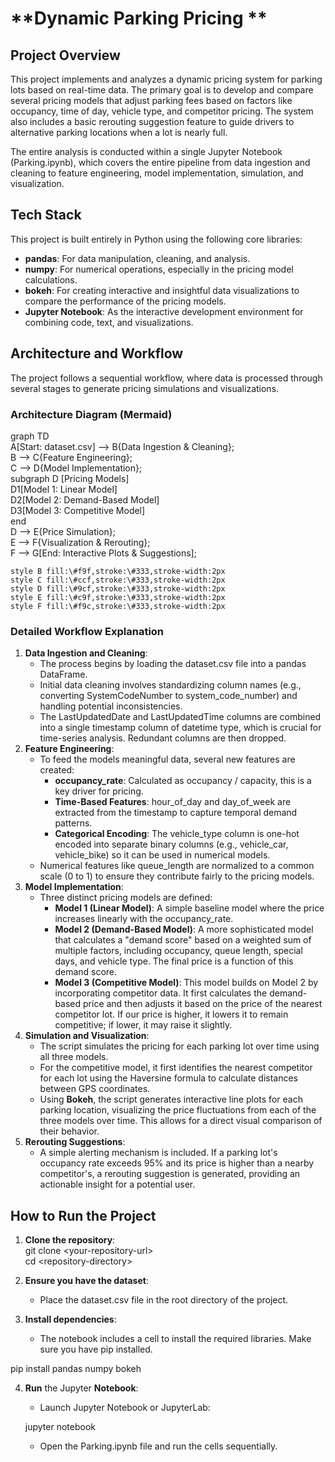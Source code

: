 # **Dynamic Parking Pricing **

## **Project Overview**

This project implements and analyzes a dynamic pricing system for parking lots based on real-time data. The primary goal is to develop and compare several pricing models that adjust parking fees based on factors like occupancy, time of day, vehicle type, and competitor pricing. The system also includes a basic rerouting suggestion feature to guide drivers to alternative parking locations when a lot is nearly full.

The entire analysis is conducted within a single Jupyter Notebook (Parking.ipynb), which covers the entire pipeline from data ingestion and cleaning to feature engineering, model implementation, simulation, and visualization.

## **Tech Stack**

This project is built entirely in Python using the following core libraries:

* **pandas**: For data manipulation, cleaning, and analysis.  
* **numpy**: For numerical operations, especially in the pricing model calculations.  
* **bokeh**: For creating interactive and insightful data visualizations to compare the performance of the pricing models.  
* **Jupyter Notebook**: As the interactive development environment for combining code, text, and visualizations.

## **Architecture and Workflow**

The project follows a sequential workflow, where data is processed through several stages to generate pricing simulations and visualizations.

### **Architecture Diagram (Mermaid)**

graph TD  
    A\[Start: dataset.csv\] \--\> B{Data Ingestion & Cleaning};  
    B \--\> C{Feature Engineering};  
    C \--\> D{Model Implementation};  
    subgraph D \[Pricing Models\]  
        D1\[Model 1: Linear Model\]  
        D2\[Model 2: Demand-Based Model\]  
        D3\[Model 3: Competitive Model\]  
    end  
    D \--\> E{Price Simulation};  
    E \--\> F{Visualization & Rerouting};  
    F \--\> G\[End: Interactive Plots & Suggestions\];

    style B fill:\#f9f,stroke:\#333,stroke-width:2px  
    style C fill:\#ccf,stroke:\#333,stroke-width:2px  
    style D fill:\#9cf,stroke:\#333,stroke-width:2px  
    style E fill:\#c9f,stroke:\#333,stroke-width:2px  
    style F fill:\#f9c,stroke:\#333,stroke-width:2px

### **Detailed Workflow Explanation**

1. **Data Ingestion and Cleaning**:  
   * The process begins by loading the dataset.csv file into a pandas DataFrame.  
   * Initial data cleaning involves standardizing column names (e.g., converting SystemCodeNumber to system\_code\_number) and handling potential inconsistencies.  
   * The LastUpdatedDate and LastUpdatedTime columns are combined into a single timestamp column of datetime type, which is crucial for time-series analysis. Redundant columns are then dropped.  
2. **Feature Engineering**:  
   * To feed the models meaningful data, several new features are created:  
     * **occupancy\_rate**: Calculated as occupancy / capacity, this is a key driver for pricing.  
     * **Time-Based Features**: hour\_of\_day and day\_of\_week are extracted from the timestamp to capture temporal demand patterns.  
     * **Categorical Encoding**: The vehicle\_type column is one-hot encoded into separate binary columns (e.g., vehicle\_car, vehicle\_bike) so it can be used in numerical models.  
   * Numerical features like queue\_length are normalized to a common scale (0 to 1\) to ensure they contribute fairly to the pricing models.  
3. **Model Implementation**:  
   * Three distinct pricing models are defined:  
     * **Model 1 (Linear Model)**: A simple baseline model where the price increases linearly with the occupancy\_rate.  
     * **Model 2 (Demand-Based Model)**: A more sophisticated model that calculates a "demand score" based on a weighted sum of multiple factors, including occupancy, queue length, special days, and vehicle type. The final price is a function of this demand score.  
     * **Model 3 (Competitive Model)**: This model builds on Model 2 by incorporating competitor data. It first calculates the demand-based price and then adjusts it based on the price of the nearest competitor lot. If our price is higher, it lowers it to remain competitive; if lower, it may raise it slightly.  
4. **Simulation and Visualization**:  
   * The script simulates the pricing for each parking lot over time using all three models.  
   * For the competitive model, it first identifies the nearest competitor for each lot using the Haversine formula to calculate distances between GPS coordinates.  
   * Using **Bokeh**, the script generates interactive line plots for each parking location, visualizing the price fluctuations from each of the three models over time. This allows for a direct visual comparison of their behavior.  
5. **Rerouting Suggestions**:  
   * A simple alerting mechanism is included. If a parking lot's occupancy rate exceeds 95% and its price is higher than a nearby competitor's, a rerouting suggestion is generated, providing an actionable insight for a potential user.

## **How to Run the Project**

1. **Clone the repository**:  
   git clone \<your-repository-url\>  
   cd \<repository-directory\>

2. **Ensure you have the dataset**:  
   * Place the dataset.csv file in the root directory of the project.  
3. **Install dependencies**:  
   * The notebook includes a cell to install the required libraries. Make sure you have pip installed.

pip install pandas numpy bokeh

4. **Run** the Jupyter **Notebook**:  
   * Launch Jupyter Notebook or JupyterLab:

   jupyter notebook

   * Open the Parking.ipynb file and run the cells sequentially.

